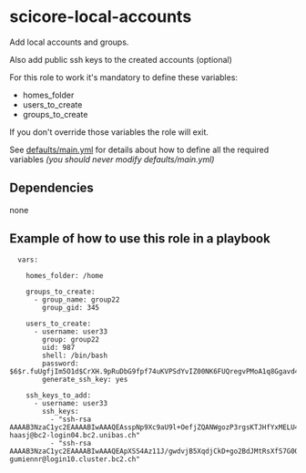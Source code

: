 # scicore-local-accounts

Add local accounts and groups.

Also add public ssh keys to the created accounts (optional)

For this role to work it's mandatory to define these variables:
- homes_folder
- users_to_create
- groups_to_create

If you don't override those variables the role will exit.

See [defaults/main.yml](defaults/main.yml) for details about how to define 
all the required variables *(you should never modify defaults/main.yml)*

## Dependencies

none

## Example of how to use this role in a playbook

```
  vars:

    homes_folder: /home

    groups_to_create:
      - group_name: group22
        group_gid: 345

    users_to_create:
      - username: user33
        group: group22
        uid: 987
        shell: /bin/bash
        password: $6$r.fuUgfjIm5O1d$CrXH.9pRuDbG9fpf74uKVPSdYvIZ00NK6FUQregvPMoA1q8Ggavd4qxaQReN25dJJnMptyYfx6OUv5nzC/5US1
        generate_ssh_key: yes

    ssh_keys_to_add:
      - username: user33
        ssh_keys: 
          - "ssh-rsa AAAAB3NzaC1yc2EAAAABIwAAAQEAsspNp9Xc9aU9l+OefjZQANWgozP3rgsKTJHfYxMELU42nLv/m6HhCL92XgyuP8eoWAfebqQU1KbIMZ3ZmZgpZeZQAU3wL9WsJ1asO7JJEUQ4m/7CaMQ+v6TRYD2YiUYxtOEQqpzIODeAjX2Uyj9ck7lue4yYbvuSaP3PdZ13XUGAXN7zTwUw54KWWjHBmZi07I953If0F6shmwdDpvc2PDePY6Lherp7i23YPd8NhZwxtzCXtvraNogGPflpLngCewpc4Vgttx4IFtwb2gy+npUCm7HzLdgESPE82oOAIpUkurLCwylDTEK8te44LMHeSVasJXRIrqKy1UKBOIYqVQ== haasj@bc2-login04.bc2.unibas.ch"
          - "ssh-rsa AAAAB3NzaC1yc2EAAAABIwAAAQEApXSS4Az11J/gwdvjB5XqdjCkD+go2BdJMtRsXfS7G0OyFAiuUyjNaP++e7qILWMkxfoKP6wIb5fWRq2nw9HYo52YmLaLLOECkz0CRHn0vo6J8K72itlXEc+GrWk7asNAvivr0YkP5Dl8MFK2cNwmdaYkdCKnqLesGmmODC20j4FPjtCUruL/HB1r4LjQY8kFy0GH/EnCKGQdKfJN52Mgabtp5pf0IVVBM9LCIYA3TDvk512zqJDPkwKqMmID+CiubxZUjeSXMg/EQqb31Dt/cxJiNZOAst005S5lY7WYtZWvFWy5GTKRbbZ0TDnvopO3rW2yKvDP4ScDa+hxdk5b7Q== gumiennr@login10.cluster.bc2.ch"
```          

